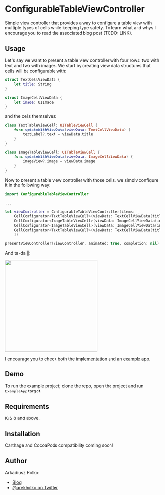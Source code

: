 # ConfigurableTableViewController

Simple view controller that provides a way to configure a table view with multiple types of cells while keeping type safety. To learn what and whys I encourage you to read the associated blog post (TODO: LINK).

## Usage

Let's say we want to present a table view controller with four rows: two with text and two with images. We start by creating view data structures that cells will be configurable with:

```swift
struct TextCellViewData {
    let title: String
}

struct ImageCellViewData {
    let image: UIImage
}
```

and the cells themselves:

```swift
class TextTableViewCell: UITableViewCell {
    func updateWithViewData(viewData: TextCellViewData) {
        textLabel?.text = viewData.title
    }
}

class ImageTableViewCell: UITableViewCell {
    func updateWithViewData(viewData: ImageCellViewData) {
        imageView?.image = viewData.image
    }
}
```

Now to present a table view controller with those cells, we simply configure it in the following way:

```swift
import ConfigurableTableViewController

...

let viewController = ConfigurableTableViewController(items: [
    CellConfigurator<TextTableViewCell>(viewData: TextCellViewData(title: "Foo")),
    CellConfigurator<ImageTableViewCell>(viewData: ImageCellViewData(image: apple)),
    CellConfigurator<ImageTableViewCell>(viewData: ImageCellViewData(image: google)),
    CellConfigurator<TextTableViewCell>(viewData: TextCellViewData(title: "Bar")),
    ])

presentViewController(viewController, animated: true, completion: nil)
```

And ta-da :balloon::

<img src="https://raw.githubusercontent.com/fastred/ConfigurableTableViewController/master/demo.png?token=AAMEh9MRg_K2gNrcJ8DAmqvpQaHRwNGlks5WkrCNwA%3D%3D" width="300">

I encourage you to check both the [implementation][Framework] and an [example app][ExampleApp].

## Demo

To run the example project; clone the repo, open the project and run `ExampleApp` target.

## Requirements

iOS 8 and above.

## Installation

Carthage and CocoaPods compatibility coming soon!

## Author

Arkadiusz Holko:

* [Blog](http://holko.pl/)
* [@arekholko on Twitter](https://twitter.com/arekholko)

 [Framework]: https://github.com/fastred/ConfigurableTableViewController/tree/master/Framework
 [ExampleApp]: https://github.com/fastred/ConfigurableTableViewController/tree/master/ExampleApp

